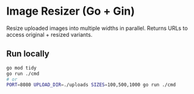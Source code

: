 # Image Resizer (Go + Gin)

Resize uploaded images into multiple widths in parallel. Returns URLs to access original + resized variants.

## Run locally

```bash
go mod tidy
go run ./cmd
# or
PORT=8080 UPLOAD_DIR=./uploads SIZES=100,500,1000 go run ./cmd
